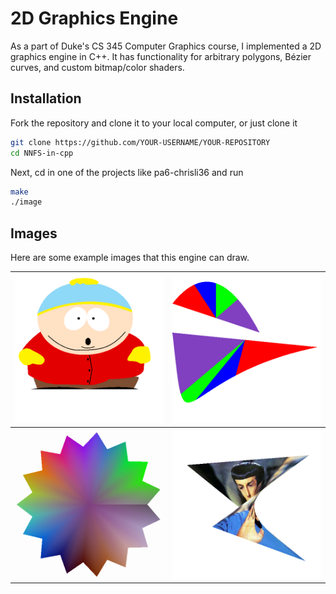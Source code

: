 # 2D Graphics Engine

As a part of Duke's CS 345 Computer Graphics course, I implemented a 2D graphics engine in C++. It has functionality for arbitrary polygons, Bézier curves, and custom bitmap/color shaders.

## Installation
Fork the repository and clone it to your local computer, or just clone it
```bash
git clone https://github.com/YOUR-USERNAME/YOUR-REPOSITORY
cd NNFS-in-cpp
```

Next, cd in one of the projects like pa6-chrisli36 and run
```bash
make
./image
```

## Images
Here are some example images that this engine can draw.
<table>
  <tr>
    <th><img src="https://github.com/chrisli36/2D-graphics/blob/master/assets/pa5_cartman.png" width="500"></th>
    <th><img src="https://github.com/chrisli36/2D-graphics/blob/master/assets/pa5_divided.png" width="500"></th>
  </tr>
    <th><img src="https://github.com/chrisli36/2D-graphics/blob/master/assets/pa6_both_mesh.png" width="500"></th>
    <th><img src="https://github.com/chrisli36/2D-graphics/blob/master/assets/pa6_spock_quad.png" width="500"></th>
  <tr>
    
  </tr>
</table>
